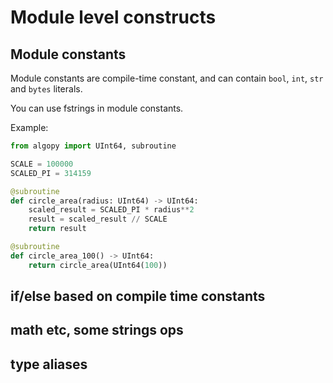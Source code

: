 # Module level constructs

## Module constants

Module constants are compile-time constant, and can contain `bool`, `int`, `str` and `bytes` literals.

You can use fstrings in module constants.

Example:

```python
from algopy import UInt64, subroutine

SCALE = 100000
SCALED_PI = 314159

@subroutine
def circle_area(radius: UInt64) -> UInt64:
    scaled_result = SCALED_PI * radius**2
    result = scaled_result // SCALE
    return result

@subroutine
def circle_area_100() -> UInt64:
    return circle_area(UInt64(100))
```

## if/else based on compile time constants

## math etc, some strings ops

## type aliases
